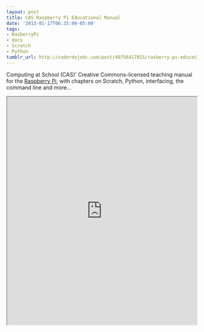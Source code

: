 ```yaml
---
layout: post
title: CAS Raspberry Pi Educational Manual
date: '2013-01-17T06:35:00-05:00'
tags:
- RasberryPi
- docs
- Scratch
- Python
tumblr_url: http://coderdojodc.com/post/40756417815/rasberry-pi-education-manual
---
```

Computing at School (CAS)’ Creative Commons-licensed teaching manual for the [Raspberry Pi](http://www.raspberrypi.org/archives/2965), with chapters on Scratch, Python, interfacing, the command line and more…

<iframe height="600" src="https://docs.google.com/file/d/0B0pGcfJ33-pfMjlYWFhRRlhtanM/preview" width="500"></iframe>
